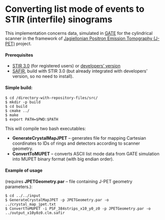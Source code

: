 # Converting list mode of events to STIR (interfile) sinograms

This implementation concerns data, simulated in [GATE](http://www.opengatecollaboration.org/) for the cylindrical scanner in the framework of [Jagiellonian Positron Emission Tomography (J-PET)](http://koza.if.uj.edu.pl/pet/ "Home page") project.

#### Prerequisites
* [STIR 3.0](http://stir.sourceforge.net/ "STIR homepage") (for registered users) or [developers’ version](https://github.com/UCL/STIR)
* [SAFIR](http://stir.sourceforge.net/MIC2015UsersMeeting/STIR_UM2015_Fischer_SAFIRInputFileFormat.pdf "PowerPoint Presentation"), build with STIR 3.0 (but already integrated with developers’ version, so no need to install).


#### Simple build:
```
$ cd /directory-with-repository-files/src/
$ mkdir -p build
$ cd build
$ cmake ../
$ make
$ export PATH=$PWD:$PATH
```
This will compile two bash executables:
* **GenerateCrystalMapJPET** – generates file for mapping Cartesian coordinates to IDs of rings and detectors according to scanner geometry.
* **ConvertToMUPET** – converts ASCII list mode data from GATE simulation into MUPET binary format (with big endian order).

#### Example of usage 
(requires **JPETGeometry.par** – file containing J-PET geometry parameters.):
```
$ cd ../../input
$ GenerateCrystalMapJPET -p JPETGeometry.par -o ../crystal_map_jpet.txt
$ ConvertToMUPET -i PSF_384strips_x10_y0_z0 -p JPETGeometry.par -o ../output_x10y0z0.clm.safir
```
